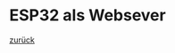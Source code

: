    <link rel="stylesheet" href="https://hi2272.github.io/StyleMD.css">

# ESP32 als Websever





[zurück](../index.html)   